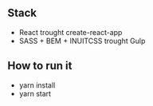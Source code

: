 ## Stack

- React trought create-react-app
- SASS + BEM + INUITCSS trought Gulp

## How to run it
- yarn install
- yarn start
